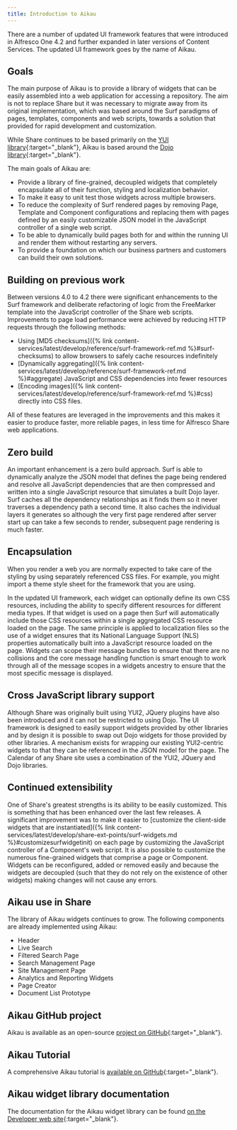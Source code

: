 ```yaml
---
title: Introduction to Aikau
---
```


There are a number of updated UI framework features that were introduced in Alfresco One 4.2 and further expanded in later versions of Content Services. The updated UI framework goes by the name of Aikau.

## Goals

The main purpose of Aikau is to provide a library of widgets that can be easily assembled into a web application for
accessing a repository. The aim is not to replace Share but it was necessary to migrate away from its original
implementation, which was based around the Surf paradigms of pages, templates, components and web scripts, towards a
solution that provided for rapid development and customization.

While Share continues to be based primarily on the [YUI library](https://clarle.github.io/yui3/){:target="_blank"}, Aikau is based around
the [Dojo library](https://dojotoolkit.org/){:target="_blank"}.

The main goals of Aikau are:

* Provide a library of fine-grained, decoupled widgets that completely encapsulate all of their function, styling and localization behavior.
* To make it easy to unit test those widgets across multiple browsers.
* To reduce the complexity of Surf rendered pages by removing Page, Template and Component configurations and replacing them with pages defined by an easily customizable JSON model in the JavaScript controller of a single web script.
* To be able to dynamically build pages both for and within the running UI and render them without restarting any servers.
* To provide a foundation on which our business partners and customers can build their own solutions.

## Building on previous work

Between versions 4.0 to 4.2 there were significant enhancements to the Surf framework and deliberate refactoring of logic
from the FreeMarker template into the JavaScript controller of the Share web scripts. Improvements to page load
performance were achieved by reducing HTTP requests through the following methods:

* Using [MD5 checksums]({% link content-services/latest/develop/reference/surf-framework-ref.md %}#surf-checksums) to allow browsers to safely cache resources indefinitely
* [Dynamically aggregating]({% link content-services/latest/develop/reference/surf-framework-ref.md %}#aggregate) JavaScript and CSS dependencies into fewer resources
* [Encoding images]({% link content-services/latest/develop/reference/surf-framework-ref.md %}#css) directly into CSS files.

All of these features are leveraged in the improvements and this makes it easier to produce faster, more reliable pages,
in less time for Alfresco Share web applications.

## Zero build

An important enhancement is a zero build approach. Surf is able to dynamically analyze the JSON model that defines the
page being rendered and resolve all JavaScript dependencies that are then compressed and written into a single JavaScript
resource that simulates a built Dojo layer. Surf caches all the dependency relationships as it finds them so it never
traverses a dependency path a second time. It also caches the individual layers it generates so although the very first
page rendered after server start up can take a few seconds to render, subsequent page rendering is much faster.

## Encapsulation

When you render a web you are normally expected to take care of the styling by using separately referenced CSS files.
For example, you might import a theme style sheet for the framework that you are using.

In the updated UI framework, each widget can optionally define its own CSS resources, including the ability to specify
different resources for different media types. If that widget is used on a page then Surf will automatically include
those CSS resources within a single aggregated CSS resource loaded on the page. The same principle is applied to
localization files so the use of a widget ensures that its National Language Support (NLS) properties automatically
built into a JavaScript resource loaded on the page. Widgets can scope their message bundles to ensure that there are
no collisions and the core message handling function is smart enough to work through all of the message scopes in a
widgets ancestry to ensure that the most specific message is displayed.

## Cross JavaScript library support

Although Share was originally built using YUI2, JQuery plugins have also been introduced and it can not be restricted
to using Dojo. The UI framework is designed to easily support widgets provided by other libraries and by design it is
possible to swap out Dojo widgets for those provided by other libraries. A mechanism exists for wrapping our existing
YUI2-centric widgets to that they can be referenced in the JSON model for the page. The Calendar of any Share site uses
a combination of the YUI2, JQuery and Dojo libraries.

## Continued extensibility

One of Share's greatest strengths is its ability to be easily customized. This is something that has been enhanced over
the last few releases. A significant improvement was to make it easier to
[customize the client-side widgets that are instantiated]({% link content-services/latest/develop/share-ext-points/surf-widgets.md %}#customizesurfwidgetinit)
on each page by customizing the JavaScript controller of a Component's web script. It is also possible to customize
the numerous fine-grained widgets that comprise a page or Component. Widgets can be reconfigured, added or removed
easily and because the widgets are decoupled (such that they do not rely on the existence of other widgets) making
changes will not cause any errors.

## Aikau use in Share

The library of Aikau widgets continues to grow. The following components are already implemented using Aikau:

* Header
* Live Search
* Filtered Search Page
* Search Management Page
* Site Management Page
* Analytics and Reporting Widgets
* Page Creator
* Document List Prototype

## Aikau GitHub project

Aikau is available as an open-source [project on GitHub](https://github.com/Alfresco/Aikau){:target="_blank"}.

## Aikau Tutorial

A comprehensive Aikau tutorial is [available on GitHub](https://github.com/Alfresco/Aikau/tree/master/tutorial/chapters/About.md){:target="_blank"}.

## Aikau widget library documentation

The documentation for the Aikau widget library can be found [on the Developer web site](http://dev.alfresco.com/resource/docs/aikau-jsdoc/){:target="_blank"}.
